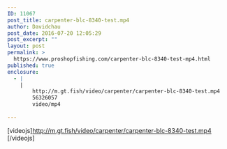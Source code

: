```yaml
---
ID: 11067
post_title: carpenter-blc-8340-test.mp4
author: Davidchau
post_date: 2016-07-20 12:05:29
post_excerpt: ""
layout: post
permalink: >
  https://www.proshopfishing.com/carpenter-blc-8340-test-mp4.html
published: true
enclosure:
  - |
    |
        http://m.gt.fish/video/carpenter/carpenter-blc-8340-test.mp4
        56326057
        video/mp4
        
---
```

[videojs]http://m.gt.fish/video/carpenter/carpenter-blc-8340-test.mp4 [/videojs]